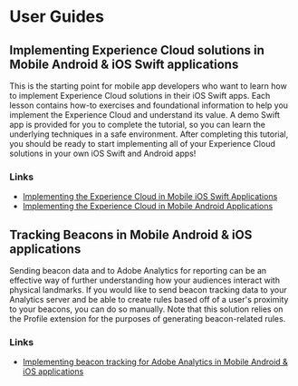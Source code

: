# User Guides

## Implementing Experience Cloud solutions in Mobile Android & iOS Swift applications

This is the starting point for mobile app developers who want to learn how to implement Experience Cloud solutions in their iOS Swift apps. Each lesson contains how-to exercises and foundational information to help you implement the Experience Cloud and understand its value. A demo Swift app is provided for you to complete the tutorial, so you can learn the underlying techniques in a safe environment. After completing this tutorial, you should be ready to start implementing all of your Experience Cloud solutions in your own iOS Swift and Android apps!

### Links

* [Implementing the Experience Cloud in Mobile iOS Swift Applications](https://docs.adobe.com/content/help/en/experience-cloud/implementing-in-mobile-ios-swift-apps-with-launch/index.html)
* [Implementing the Experience Cloud in Mobile Android Applications](https://docs.adobe.com/content/help/en/experience-cloud/implementing-in-mobile-android-apps-with-launch/index.html)

## Tracking Beacons in Mobile Android & iOS applications

Sending beacon data and to Adobe Analytics for reporting can be an effective way of further understanding how your audiences interact with physical landmarks. If you would like to send beacon tracking data to your Analytics server and be able to create rules based off of a user's proximity to your beacons, you can do so manually. Note that this solution relies on the Profile extension for the purposes of generating beacon-related rules.

### Links

* [Implementing beacon tracking for Adobe Analytics in Mobile Android & iOS applications](track-beacon.md)

